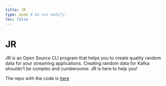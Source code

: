 ```yaml
---
title: JR
type: book # Do not modify.
toc: false
---
```


# JR

JR is an Open Source CLI program that helps you to create quality random data for your streaming applications.
Creating random data for Kafka shouldn't be complex and cumbersome: JR is here to help you!

The repo with the code is [here](https://github.com/ugol/jr)
